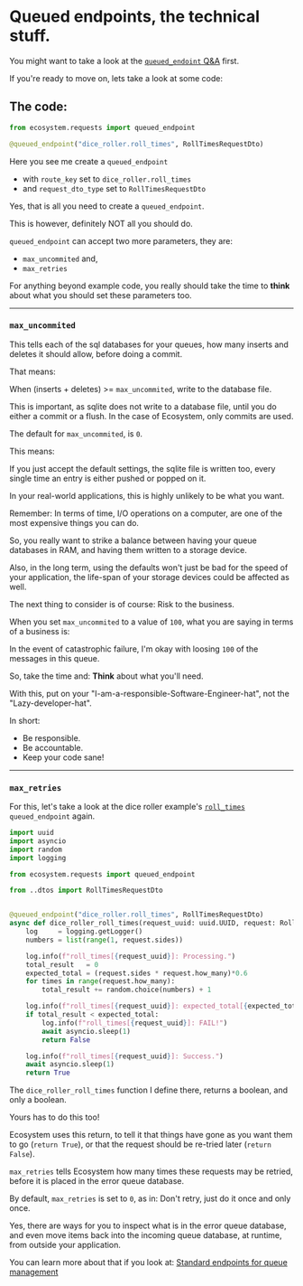 # Queued endpoints, the technical stuff.

You might want to take a look at the [`queued_endoint` Q&A](./questions_and_answers.md) first.

If you're ready to move on, lets take a look at some code:

## The code:
```python
from ecosystem.requests import queued_endpoint

@queued_endpoint("dice_roller.roll_times", RollTimesRequestDto)
```

Here you see me create a `queued_endpoint`
- with `route_key` set to `dice_roller.roll_times`
- and `request_dto_type` set to `RollTimesRequestDto`

Yes, that is all you need to create a `queued_endpoint`.

This is however, definitely NOT all you should do.

`queued_endpoint` can accept two more parameters, they are:
- `max_uncommited` and,
- `max_retries`

For anything beyond example code, you really should take the time to **think** about
what you should set these parameters too.

---
### `max_uncommited`

This tells each of the sql databases for your queues, how many inserts and
deletes it should allow, before doing a commit.

That means:

When (inserts + deletes) >= `max_uncommited`, write to the database file.

This is important, as sqlite does not write to a database file, until you do
either a commit or a flush. In the case of Ecosystem, only commits are used.

The default for `max_uncommited`, is `0`.

This means:

If you just accept the default settings, the sqlite file is written too, every
single time an entry is either pushed or popped on it.

In your real-world applications, this is highly unlikely to be what you want.

Remember: In terms of time, I/O operations on a computer, are one of the most
expensive things you can do.

So, you really want to strike a balance between having your queue databases in
RAM, and having them written to a storage device.

Also, in the long term, using the defaults won't just be bad for the speed of your
application, the life-span of your storage devices could be affected as well.

The next thing to consider is of course: Risk to the business.

When you set `max_uncommited` to a value of `100`, what you are saying in terms
of a business is:

In the event of catastrophic failure, I'm okay with loosing `100` of the
messages in this queue.

So, take the time and: **Think** about what you'll need.

With this, put on your "I-am-a-responsible-Software-Engineer-hat", not the "Lazy-developer-hat".

In short:
- Be responsible.
- Be accountable.
- Keep your code sane!

---
### `max_retries`

For this, let's take a look at the dice roller example's [`roll_times`](../../examples/dice_roller/handlers/roll_times.py) `queued_endpoint` again.

```python
import uuid
import asyncio
import random
import logging

from ecosystem.requests import queued_endpoint

from ..dtos import RollTimesRequestDto


@queued_endpoint("dice_roller.roll_times", RollTimesRequestDto)
async def dice_roller_roll_times(request_uuid: uuid.UUID, request: RollTimesRequestDto) -> bool:
    log     = logging.getLogger()
    numbers = list(range(1, request.sides))

    log.info(f"roll_times[{request_uuid}]: Processing.")
    total_result   = 0
    expected_total = (request.sides * request.how_many)*0.6
    for times in range(request.how_many):
        total_result += random.choice(numbers) + 1

    log.info(f"roll_times[{request_uuid}]: expected_total[{expected_total}] total_result[{total_result}]")
    if total_result < expected_total:
        log.info(f"roll_times[{request_uuid}]: FAIL!")
        await asyncio.sleep(1)
        return False

    log.info(f"roll_times[{request_uuid}]: Success.")
    await asyncio.sleep(1)
    return True
```

The `dice_roller_roll_times` function I define there, returns a boolean, and
only a boolean.

Yours has to do this too!

Ecosystem uses this return, to tell it that things have gone as you want them to 
go (`return True`), or that the request should be re-tried later (`return False`).

`max_retries` tells Ecosystem how many times these requests may be retried,
before it is placed in the error queue database.

By default, `max_retries` is set to `0`, as in: Don't retry, just do it once and
only once.

Yes, there are ways for you to inspect what is in the error queue database, and
even move items back into the incoming queue database, at runtime, from outside
your application.

You can learn more about that if you look at: [Standard endpoints for queue management](./standard_endpoints_for_management.md)
